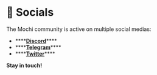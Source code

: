# 📱 Socials

The Mochi community is active on multiple social medias:

* \*\*\*\*[**Discord**](https://discord.gg/YtzC8EWDqh)\*\*\*\*
* \*\*\*\*[**Telegram**](https://t.me/joinchat/DAjujZlrzmJmOTZh)\*\*\*\*
* \*\*\*\*[**Twitter**](https://twitter.com/mochiswap)\*\*\*\*

**Stay in touch!**



